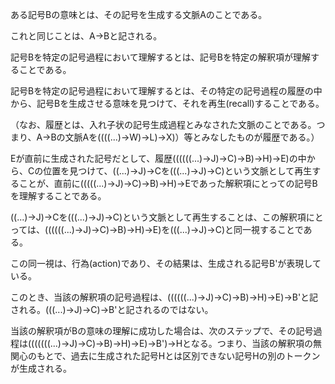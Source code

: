 ある記号Bの意味とは、その記号を生成する文脈Aのことである。

これと同じことは、A->Bと記される。

記号Bを特定の記号過程において理解するとは、記号Bを特定の解釈項が理解することである。

記号Bを特定の記号過程において理解するとは、その特定の記号過程の履歴の中から、記号Bを生成させる意味を見つけて、それを再生(recall)することである。

（なお、履歴とは、入れ子状の記号生成過程とみなされた文脈のことである。つまり、A->Bの文脈Aを((((...)->W)->L)->X)）等とみなしたものが履歴である。）

Eが直前に生成された記号だとして、履歴((((((...)->J)->C)->B)->H)->E)の中から、Cの位置を見つけて、((...)->J)->Cを(((...)->J)->C)という文脈として再生することが、直前に(((((...)->J)->C)->B)->H)->Eであった解釈項にとっての記号Bを理解することである。

((...)->J)->Cを(((...)->J)->C)という文脈として再生することは、この解釈項にとっては、((((((...)->J)->C)->B)->H)->E)を(((...)->J)->C)と同一視することである。

この同一視は、行為(action)であり、その結果は、生成される記号B'が表現している。

このとき、当該の解釈項の記号過程は、((((((...)->J)->C)->B)->H)->E)->B'と記される。(((...)->J)->C)->B'と記されるのではない。

当該の解釈項がBの意味の理解に成功した場合は、次のステップで、その記号過程は(((((((...)->J)->C)->B)->H)->E)->B')->Hとなる。つまり、当該の解釈項の無関心のもとで、過去に生成された記号Hとは区別できない記号Hの別のトークンが生成される。

